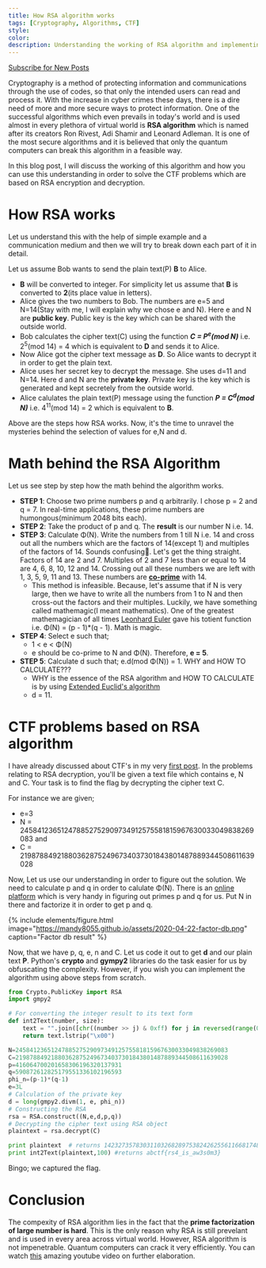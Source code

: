 ```yaml
---
title: How RSA algorithm works
tags: [Cryptography, Algorithms, CTF]
style:
color:
description: Understanding the working of RSA algorithm and implementing it to capture the flag involving RSA decryption problems.
---
```

<a class="text-center" href="https://feedburner.google.com/fb/a/mailverify?uri=Mandy8055&amp;loc=en_US" onclick="window.open(this.href, 'subscribe',
    'left=20,top=20,width=500,height=500,toolbar=1,resizable=0'); return false;">Subscribe for New Posts</a>

Cryptography is a method of protecting information and communications through the use of codes, so that only the intended users can read and process it. With the increase in cyber crimes these days,  there is a dire need of more and more secure ways to protect information. One of the successful algorithms which even prevails in today's world and is used almost in every plethora of virtual world is **RSA algorithm** which is named after its creators Ron Rivest, Adi Shamir and Leonard Adleman. It is one of the most secure algorithms and it is believed that only the quantum computers can break this algorithm in a feasible way.

In this blog post, I will discuss the working of this algorithm and how you can use this understanding in order to solve the CTF problems which are based on RSA encryption and decryption.

# How RSA works 
Let us understand this with the help of simple example and a communication medium and then we will try to break down each part of it in detail.

Let us assume Bob wants to send the plain text(P) **B** to Alice.
* **B** will be converted to integer. For simplicity let us assume that **B** is converted to **2**(its place value in letters).
* Alice gives the two numbers to Bob. The numbers are e=5 and N=14(Stay with me, I will explain why we chose e and N). Here e and N are **public key**. Public key is the key which can be shared with the outside world.
* Bob calculates the cipher text(C) using the function **_C = P<sup>e</sup>(mod N)_** i.e. 2<sup>5</sup>(mod 14) = 4 which is equivalent to **D** and sends it to Alice.
* Now Alice got the cipher text message as **D**. So Alice wants to decrypt it in order to get the plain text.
* Alice uses her secret key to decrypt the message. She uses d=11 and N=14. Here d and N are the **private key**. Private key is the key which is generated and kept secretely from the outside world.
* Alice calulates the plain text(P) message using the function **_P = C<sup>d</sup>(mod N)_** i.e. 4<sup>11</sup>(mod 14) = 2 which is equivalent to **B**.

Above are the steps how RSA works. Now, it's the time to unravel the mysteries behind the selection of values for e,N and d.

# Math behind the RSA Algorithm

Let us see step by step how the math behind the algorithm works.

* **STEP 1**: Choose two prime numbers p and q arbitrarily. I chose p = 2 and q = 7. In real-time applications, these prime numbers are humongous(minimum 2048 bits each).
* **STEP 2**: Take the product of p and q. The **result** is our number N i.e. 14.
* **STEP 3**: Calculate Φ(N). Write the numbers from 1 till N i.e. 14 and cross out all the numbers which are the factors of 14(except 1) and multiples of the factors of 14. Sounds confusing:thinking:. Let's get the thing straight. Factors of 14 are 2 and 7. Multiples of 2 and 7 less than or equal to 14 are 4, 6, 8, 10, 12 and 14. Crossing out all these numbers we are left with 1, 3, 5, 9, 11 and 13. These numbers are [**co-prime**](https://en.wikipedia.org/wiki/Coprime_integers) with 14.
    * This method is infeasible. Because, let's assume that if N is very large, then we have to write all the numbers from 1 to N and then cross-out the factors and their multiples. Luckily, we have something called mathemagic(I meant mathematics). One of the greatest mathemagician of all times [Leonhard Euler](https://en.wikipedia.org/wiki/Leonhard_Euler) gave his totient function i.e. Φ(N) = (p - 1)*(q - 1). Math is magic.
* **STEP 4**: Select e such that;
    * 1 < e < Φ(N)
    * e should be co-prime to N and Φ(N). Therefore, **e = 5**.
* **STEP 5**: Calculate d such that; e.d(mod Φ(N)) = 1. WHY and HOW TO CALCULATE???
    * WHY is the essence of the RSA algorithm and HOW TO CALCULATE is by using [Extended Euclid's algorithm](https://brilliant.org/wiki/extended-euclidean-algorithm/)
    * d = 11.

# CTF problems based on RSA algorithm

I have already discussed about CTF's in my very [first post](https://mandy8055.github.io/blog/cipher-combat-beginners-2020). In the problems relating to RSA decryption, you'll be given a text file which contains e, N and C. Your task is to find the flag by decrypting the cipher text C.

For instance we are given; 
* e=3
* N = 245841236512478852752909734912575581815967630033049838269083 and 
* C = 219878849218803628752496734037301843801487889344508611639028

Now, Let us use our understanding in order to figure out the solution. We need to calculate p and q in order to calulate Φ(N). There is an [online platform](http://factordb.com/) which is very handy in figuring out primes p and q for us. Put N in there and factorize it in order to get p and q.

{% include elements/figure.html image="https://mandy8055.github.io/assets/2020-04-22-factor-db.png" caption="Factor db result" %}

Now, that we have p, q, e, n and C. Let us code it out to get **d** and our plain text **P**. Python's **crypto** and **gympy2** libraries do the task easier for us by obfuscating the complexity. However, if you wish you can implement the algorithm using above steps from scratch.

```python
from Crypto.PublicKey import RSA
import gmpy2

# For converting the integer result to its text form
def int2Text(number, size):
    text = "".join([chr((number >> j) & 0xff) for j in reversed(range(0, size << 3, 8))])
    return text.lstrip("\x00")

N=245841236512478852752909734912575581815967630033049838269083
C=219878849218803628752496734037301843801487889344508611639028
p=416064700201658306196320137931
q=590872612825179551336102196593
phi_n=(p-1)*(q-1)
e=3L
# Calculation of the private key
d = long(gmpy2.divm(1, e, phi_n))
# Constructing the RSA 
rsa = RSA.construct((N,e,d,p,q))
# Decrypting the cipher text using RSA object
plaintext = rsa.decrypt(C)

print plaintext  # returns 142327357830311032682897538242625561166817486779261
print int2Text(plaintext,100) #returns abctf{rs4_is_aw3s0m3}
```
Bingo; we captured the flag.

# Conclusion
The compexity of RSA algorithm lies in the fact that the **prime factorization of large number is hard**. This is the only reason why RSA is still prevelant and is used in every area across virtual world. However, RSA algorithm is not impenetrable. Quantum computers can crack it very efficiently. You can watch [this](https://www.youtube.com/watch?v=6H_9l9N3IXU) amazing youtube video on further elaboration.
